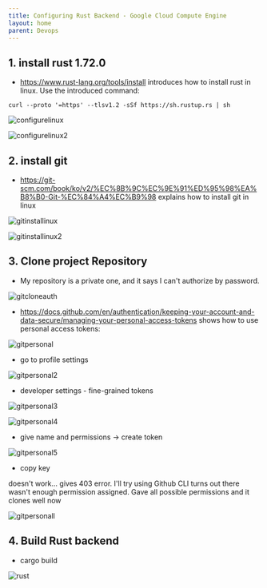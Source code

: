 ```yaml
---
title: Configuring Rust Backend - Google Cloud Compute Engine
layout: home
parent: Devops 
---
```


## 1. install rust 1.72.0

* https://www.rust-lang.org/tools/install introduces how to install rust in linux. Use the introduced command:

```shell
curl --proto '=https' --tlsv1.2 -sSf https://sh.rustup.rs | sh
```

![configurelinux](../../images/configurelinuxserver1.png)

![configurelinux2](../../images/configurelinuxserver2.png)

## 2. install git
* https://git-scm.com/book/ko/v2/%EC%8B%9C%EC%9E%91%ED%95%98%EA%B8%B0-Git-%EC%84%A4%EC%B9%98 explains how to install git in linux

![gitinstallinux](../../images/gitinstalllinux.png)

![gitinstallinux2](../../images/gitinstalllinux2.png)


## 3. Clone project Repository
* My repository is a private one, and it says I can't authorize by password.

![gitcloneauth](../../images/gitclone.png)

* https://docs.github.com/en/authentication/keeping-your-account-and-data-secure/managing-your-personal-access-tokens shows how to use personal access tokens:

![gitpersonal](../../images/gitpersonal.png)

* go to profile settings

![gitpersonal2](../../images/gitpersonal1.png)

* developer settings - fine-grained tokens

![gitpersonal3](../../images/gitpersonal2.png)

![gitpersonal4](../../images/gitpersonal3.png)

* give name and permissions -> create token

![gitpersonal5](../../images/gitpersonal4.png)

* copy key

doesn't work... gives 403 error. I'll try using Github CLI
turns out there wasn't enough permission assigned. Gave all possible permissions and it clones well now

![gitpersonall](../../images/gitpersonal5.png)


## 4. Build Rust backend
* cargo build

![rust](../../images/rustbuild.png)